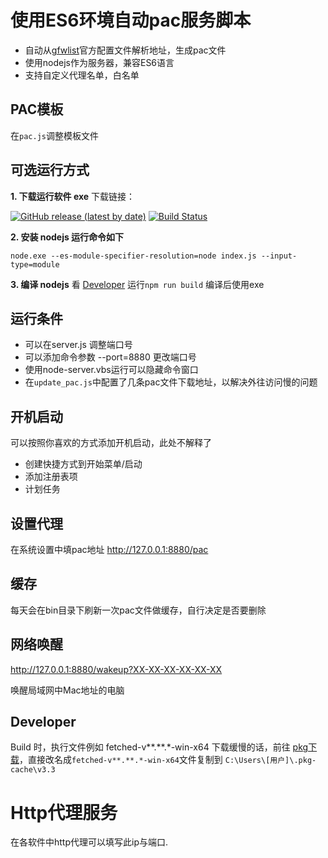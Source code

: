 ﻿# 使用ES6环境自动pac服务脚本

  - 自动从[gfwlist](https://github.com/gfwlist/gfwlist)官方配置文件解析地址，生成pac文件
  - 使用nodejs作为服务器，兼容ES6语言
  - 支持自定义代理名单，白名单

## PAC模板

  在`pac.js`调整模板文件

## 可选运行方式

**1. 下载运行软件 exe**
  下载链接： 

  [![GitHub release (latest by date)](https://img.shields.io/github/v/release/oOtroyOo/auto_pac_server)](https://github.com/oOtroyOo/auto_pac_server/releases/latest)
  [![Build Status](https://github.com/oOtroyOo/auto_pac_server/actions/workflows/main.yml/badge.svg)](https://github.com/oOtroyOo/auto_pac_server/actions/workflows/main.yml)


**2. 安装 nodejs 运行命令如下**

  ```
  node.exe --es-module-specifier-resolution=node index.js --input-type=module
  ```

**3. 编译 nodejs** 
  看 [Developer](#Developer) 运行`npm run build` 编译后使用exe



## 运行条件
- 可以在server.js 调整端口号
- 可以添加命令参数 --port=8880 更改端口号
- 使用node-server.vbs运行可以隐藏命令窗口
- 在`update_pac.js`中配置了几条pac文件下载地址，以解决外往访问慢的问题

## 开机启动
  可以按照你喜欢的方式添加开机启动，此处不解释了
  - 创建快捷方式到开始菜单/启动
  - 添加注册表项
  - 计划任务

## 设置代理

在系统设置中填pac地址 http://127.0.0.1:8880/pac

## 缓存

每天会在bin目录下刷新一次pac文件做缓存，自行决定是否要删除

## 网络唤醒

http://127.0.0.1:8880/wakeup?XX-XX-XX-XX-XX-XX

唤醒局域网中Mac地址的电脑

## Developer

Build 时，执行文件例如 fetched-v**.**.*-win-x64  下载缓慢的话，前往 [pkg下载](https://github.com/vercel/pkg-fetch/releases)，直接改名成`fetched-v**.**.*-win-x64`文件复制到 `C:\Users\[用户]\.pkg-cache\v3.3`

# Http代理服务
  在各软件中http代理可以填写此ip与端口.
